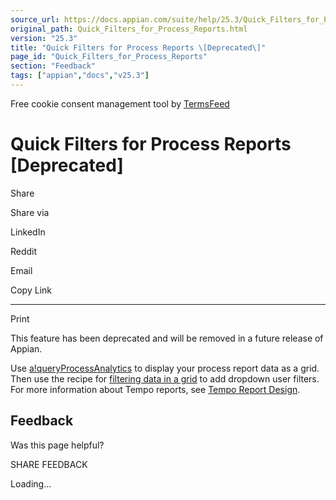 ```yaml
---
source_url: https://docs.appian.com/suite/help/25.3/Quick_Filters_for_Process_Reports.html
original_path: Quick_Filters_for_Process_Reports.html
version: "25.3"
title: "Quick Filters for Process Reports \[Deprecated\]"
page_id: "Quick_Filters_for_Process_Reports"
section: "Feedback"
tags: ["appian","docs","v25.3"]
---
```



Free cookie consent management tool by [TermsFeed](https://www.termsfeed.com/)

# Quick Filters for Process Reports \[Deprecated\]

Share

Share via

LinkedIn

Reddit

Email

Copy Link

* * *

Print

This feature has been deprecated and will be removed in a future release of Appian.

Use [a!queryProcessAnalytics](fnc_system_a_queryprocessanalytics.html) to display your process report data as a grid. Then use the recipe for [filtering data in a grid](recipe-filter-the-data-in-a-grid.html) to add dropdown user filters. For more information about Tempo reports, see [Tempo Report Design](Tempo_Report_Design.html).

## Feedback

Was this page helpful?

SHARE FEEDBACK

Loading...